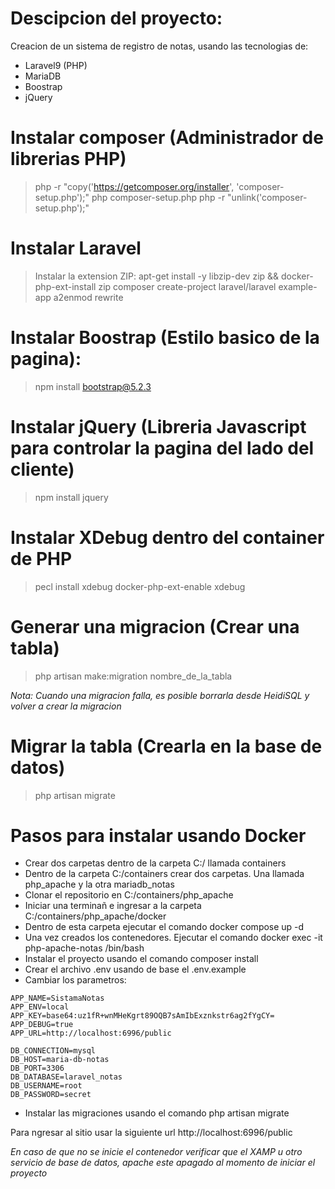 # Descipcion del proyecto:

Creacion de un sistema de registro de notas, usando las tecnologias de:
* Laravel9 (PHP)
* MariaDB
* Boostrap
* jQuery

# Instalar composer (Administrador de librerias PHP)

> php -r "copy('https://getcomposer.org/installer', 'composer-setup.php');"
> php composer-setup.php
> php -r "unlink('composer-setup.php');"

# Instalar Laravel
> Instalar la extension ZIP: apt-get install -y libzip-dev zip && docker-php-ext-install zip
> composer create-project laravel/laravel example-app
> a2enmod rewrite
 
# Instalar Boostrap (Estilo basico de la pagina): 

> npm install bootstrap@5.2.3

# Instalar jQuery (Libreria Javascript para controlar la pagina del lado del cliente)

> npm install jquery


# Instalar XDebug dentro del container de PHP

> pecl install xdebug
> docker-php-ext-enable xdebug

# Generar una migracion (Crear una tabla)

> php artisan make:migration nombre_de_la_tabla

_Nota: Cuando una migracion falla, es posible borrarla desde HeidiSQL y volver a crear la migracion_ 

# Migrar la tabla (Crearla en la base de datos)
> php artisan migrate


# Pasos para instalar usando Docker

- Crear dos carpetas dentro de la carpeta C:/ llamada containers
- Dentro de la carpeta C:/containers crear dos carpetas. Una llamada php_apache y la otra mariadb_notas
- Clonar el repositorio en C:/containers/php_apache
- Iniciar una terminañ e ingresar a la carpeta C:/containers/php_apache/docker
- Dentro de esta carpeta ejecutar el comando docker compose up -d
- Una vez creados los contenedores. Ejecutar el comando docker exec -it php-apache-notas /bin/bash
- Instalar el proyecto usando el comando composer install
- Crear el archivo .env usando de base el .env.example
- Cambiar los parametros: 


```
APP_NAME=SistamaNotas
APP_ENV=local
APP_KEY=base64:uz1fR+wnMHeKgrt89OQB7sAmIbExznkstr6ag2fYgCY=
APP_DEBUG=true
APP_URL=http://localhost:6996/public

DB_CONNECTION=mysql
DB_HOST=maria-db-notas
DB_PORT=3306
DB_DATABASE=laravel_notas
DB_USERNAME=root
DB_PASSWORD=secret

```

- Instalar las migraciones usando el comando php artisan migrate

Para ngresar al sitio usar la siguiente url http://localhost:6996/public

_En caso de que no se inicie el contenedor verificar que el XAMP u otro servicio de base de datos, apache este apagado al momento de iniciar el proyecto_